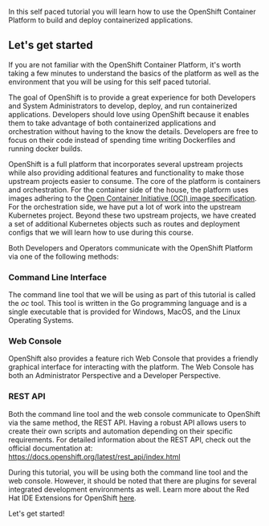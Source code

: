 In this self paced tutorial you will learn how to use the OpenShift Container Platform to build and deploy containerized applications.

## Let's get started

If you are not familiar with the OpenShift Container Platform, it's worth taking a few minutes to understand the basics of the platform as well as the environment that you will be using for this self paced tutorial.  

The goal of OpenShift is to provide a great experience for both Developers and System Administrators to develop, deploy, and run containerized applications.  Developers should love using OpenShift because it enables them to take advantage of both containerized applications and orchestration without having to the know the details.  Developers are free to focus on their code instead of spending time writing Dockerfiles and running docker builds.

OpenShift is a full platform that incorporates several upstream projects while also providing additional features and functionality to make those upstream projects easier to consume.  The core of the platform is containers and orchestration.  For the container side of the house, the platform uses images adhering to the [Open Container Initiative (OCI) image specification](https://github.com/opencontainers/image-spec).  For the orchestration side, we have put a lot of work into the upstream Kubernetes project.  Beyond these two upstream projects, we have created a set of additional Kubernetes objects such as routes and deployment configs that we will learn how to use during this course.  

Both Developers and Operators communicate with the OpenShift Platform via one of the following methods:

### Command Line Interface

The command line tool that we will be using as part of this tutorial is called the *oc* tool. This tool is written in the Go programming language and is a single executable that is provided for Windows, MacOS, and the Linux Operating Systems.

### Web Console

OpenShift also provides a feature rich Web Console that provides a friendly graphical interface for interacting with the platform. The Web Console has both an Administrator Perspective and a Developer Perspective.

### REST API

Both the command line tool and the web console communicate to OpenShift via the same method, the REST API.  Having a robust API allows users to create their own scripts and automation depending on their specific requirements. For detailed information about the REST API, check out the official documentation at: https://docs.openshift.org/latest/rest_api/index.html

During this tutorial, you will be using both the command line tool and the web console.  However, it should be noted that there are plugins for several integrated development environments as well. Learn more about the Red Hat IDE Extensions for OpenShift [here](https://developers.redhat.com/products/openshift-ide-extensions).

Let's get started!
